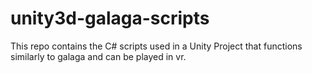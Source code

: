 # unity3d-galaga-scripts
This repo contains the C# scripts used in a Unity Project
that functions similarly to galaga and can be played in vr.
